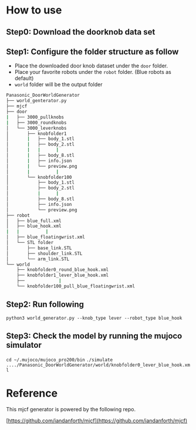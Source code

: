 # How to use

## Step0: Download the doorknob data set

## Step1: Configure the folder structure as follow
* Place the downloaded door knob dataset under the `door` folder.
* Place your favorite robots under the `robot` folder. (Blue robots as default)
* `world` folder will be the output folder

```bash
Panasonic_DoorWorldGenerator
├── world_genterator.py
├── mjcf
├── door
|   ├── 3000_pullknobs
|   ├── 3000_roundknobs
│   └── 3000_leverknobs
│       ├── knobfolder1
│       |   ├── body_1.stl
│       |   ├── body_2.stl
│       |   |      |  
│       |   ├── body_8.stl
│       |   ├── info.json
│       |   └── preview.png
│       |          |
│       └── knobfolder100
│           ├── body_1.stl
│           ├── body_2.stl
│           |      |  
│           ├── body_8.stl
│           ├── info.json
│           └── preview.png
├── robot
│   ├── blue_full.xml
│   ├── blue_hook.xml
|   |          |
│   ├── blue_floatingwrist.xml
│   └── STL folder
│       ├── base_link.STL
│       ├── shoulder_link.STL
│       └── arm_link.STL
└── world
    ├── knobfolder0_round_blue_hook.xml
    ├── knobfolder1_lever_blue_hook.xml
    ├──             |    
    └── knobfolder100_pull_blue_floatingwrist.xml
```


## Step2: Run following
`python3 world_generator.py --knob_type lever --robot_type blue_hook`

## Step3: Check the model by running the mujoco simulator
`cd ~/.mujoco/mujoco_pro200/bin`
`./simulate ..../Panasonic_DoorWorldGenerator/world/knobfolder0_lever_blue_hook.xml`

# Reference
This mjcf generator is powered by the following repo.

[https://github.com/iandanforth/mjcf](https://github.com/iandanforth/mjcf)